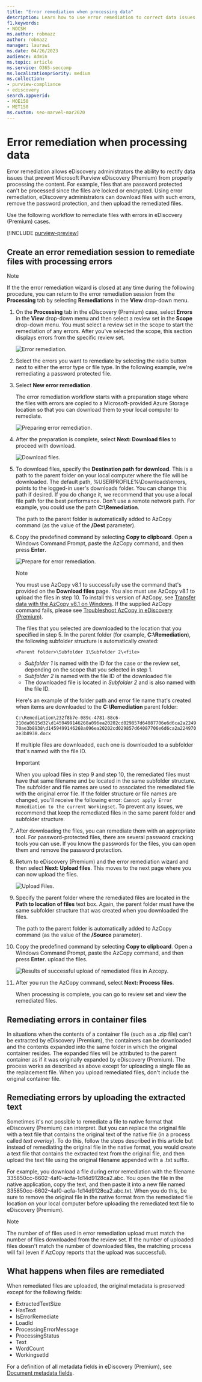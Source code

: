```yaml
---
title: "Error remediation when processing data"
description: Learn how to use error remediation to correct data issues in eDiscovery (Premium) that might prevent proper processing of content.
f1.keywords:
- NOCSH
ms.author: robmazz
author: robmazz
manager: laurawi
ms.date: 04/26/2023
audience: Admin
ms.topic: article
ms.service: O365-seccomp
ms.localizationpriority: medium
ms.collection:
- purview-compliance
- ediscovery
search.appverid:
- MOE150
- MET150
ms.custom: seo-marvel-mar2020
---
```


# Error remediation when processing data

Error remediation allows eDiscovery administrators the ability to rectify data issues that prevent Microsoft Purview eDiscovery (Premium) from properly processing the content. For example, files that are password protected can't be processed since the files are locked or encrypted. Using error remediation, eDiscovery administrators can download files with such errors, remove the password protection, and then upload the remediated files.

Use the following workflow to remediate files with errors in eDiscovery (Premium) cases.

[!INCLUDE [purview-preview](../includes/purview-preview.md)]

## Create an error remediation session to remediate files with processing errors

> [!NOTE]
> If the the error remediation wizard is closed at any time during the following procedure, you can return to the error remediation session from the **Processing** tab by selecting **Remediations** in the **View** drop-down menu.

1. On the **Processing** tab in the eDiscovery (Premium) case, select **Errors** in the **View** drop-down menu and then select a review set in the **Scope** drop-down menu. You must select a review set in the scope to start the remediation of any errors. After you've selected the scope, this section displays errors from the specific review set.

   ![Error remediation.](../media/ediscovery-new-error-remediation.png)

2. Select the errors you want to remediate by selecting the radio button next to either the error type or file type.  In the following example, we're remediating a password protected file.
3. Select **New error remediation**.

    The error remediation workflow starts with a preparation stage where the files with errors are copied to a Microsoft-provided Azure Storage location so that you can download them to your local computer to remediate.

    ![Preparing error remediation.](../media/ediscovery-new-error-remediation-step-1.png)

4. After the preparation is complete, select **Next: Download files** to proceed with download.

    ![Download files.](../media/ediscovery-new-error-remediation-step-2.png)

5. To download files, specify the **Destination path for download**. This is a path to the parent folder on your local computer where the file will be downloaded.  The default path, %USERPROFILE%\Downloads\errors, points to the logged-in user's downloads folder. You can change this path if desired. If you do change it, we recommend that you use a local file path for the best performance. Don't use a remote network path. For example, you could use the path **C:\Remediation**.

   The path to the parent folder is automatically added to AzCopy command (as the value of the **/Dest** parameter).

6. Copy the predefined command by selecting **Copy to clipboard**. Open a Windows Command Prompt, paste the AzCopy command, and then press **Enter**.

    ![Prepare for error remediation.](../media/f364ab4d-31c5-4375-b69f-650f694a2f69.png)

    > [!NOTE]
    > You must use AzCopy v8.1 to successfully use the command that's provided on the **Download files** page. You also must use AzCopy v8.1 to upload the files in step 10. To install this version of AzCopy, see [Transfer data with the AzCopy v8.1 on Windows](/previous-versions/azure/storage/storage-use-azcopy). If the supplied AzCopy command fails, please see [Troubleshoot AzCopy in eDiscovery (Premium)](ediscovery-troubleshooting-azcopy.md).

    The files that you selected are downloaded to the location that you specified in step 5. In the parent folder (for example, **C:\Remediation**), the following subfolder structure is automatically created:

    `<Parent folder>\Subfolder 1\Subfolder 2\<file>`

    - *Subfolder 1* is named with the ID for the case or the review set, depending on the scope that you selected in step 1.
    - *Subfolder 2* is named with the file ID of the downloaded file
    - The downloaded file is located in *Subfolder 2* and is also named with the file ID.

    Here's an example of the folder path and error file name that's created when items are downloaded to the **C:\Remediation** parent folder:

    `C:\Remediation\232f8b7e-089c-4781-88c6-210da0615d32\d1459499146268a096ea20202cd029857d64087706e6d6ca2a224970ae3b8938\d1459499146268a096ea20202cd029857d64087706e6d6ca2a224970ae3b8938.docx`

    If multiple files are downloaded, each one is downloaded to a subfolder that's named with the file ID.

    > [!IMPORTANT]
    > When you upload files in step 9 and step 10, the remediated files must have that same filename and be located in the same subfolder structure. The subfolder and file names are used to associated the remediated file with the original error file. If the folder structure or file names are changed, you'll receive the following error: `Cannot apply Error Remediation to the current Workingset`. To prevent any issues, we recommend that keep the remediated files in the same parent folder and subfolder structure.

7. After downloading the files, you can remediate them with an appropriate tool. For password-protected files, there are several password cracking tools you can use. If you know the passwords for the files, you can open them and remove the password protection.
8. Return to eDiscovery (Premium) and the error remediation wizard and then select **Next: Upload files**.  This moves to the next page where you can now upload the files.

    ![Upload Files.](../media/ediscovery-new-error-remediation-step-3.png)

9. Specify the parent folder where the remediated files are located in the **Path to location of files** text box. Again, the parent folder must have the same subfolder structure that was created when you downloaded the files.

    The path to the parent folder is automatically added to AzCopy command (as the value of the **/Source** parameter).

10. Copy the predefined command by selecting **Copy to clipboard**. Open a Windows Command Prompt, paste the AzCopy command, and then press **Enter**. upload the files.

    ![Results of successful upload of remediated files in Azcopy.](../media/ff2ff691-629f-4065-9b37-5333f937daf6.png)

11. After you run the AzCopy command, select **Next: Process files**.

    When processing is complete, you can go to review set and view the remediated files.

## Remediating errors in container files

In situations when the contents of a container file (such as a .zip file) can't be extracted by eDiscovery (Premium), the containers can be downloaded and the contents expanded into the same folder in which the original container resides. The expanded files will be attributed to the parent container as if it was originally expanded by eDiscovery (Premium). The process works as described as above except for uploading a single file as the replacement file.  When you upload remediated files, don't include the original container file.

## Remediating errors by uploading the extracted text

Sometimes it's not possible to remediate a file to native format that eDiscovery (Premium) can interpret. But you can replace the original file with a text file that contains the original text of the native file (in a process called *text overlay*). To do this, follow the steps described in this article but instead of remediating the original file in the native format, you would create a text file that contains the extracted text from the original file, and then upload the text file using the original filename appended with a .txt suffix.

For example, you download a file during error remediation with the filename 335850cc-6602-4af0-acfa-1d14d9128ca2.abc. You open the file in the native application, copy the text, and then paste it into a new file named 335850cc-6602-4af0-acfa-1d14d9128ca2.abc.txt. When you do this, be sure to remove the original file in the native format from the remediated file location on your local computer before uploading the remediated text file to eDiscovery (Premium).

> [!NOTE]
> The number of of files used in error remediation upload must match the number of files downloaded from the review set. If the number of uploaded files doesn't match the number of downloaded files, the matching process will fail (even if AzCopy reports that the upload was successful).

## What happens when files are remediated

When remediated files are uploaded, the original metadata is preserved except for the following fields:

- ExtractedTextSize
- HasText
- IsErrorRemediate
- LoadId
- ProcessingErrorMessage
- ProcessingStatus
- Text
- WordCount
- WorkingsetId

For a definition of all metadata fields in eDiscovery (Premium), see [Document metadata fields](ediscovery-document-metadata-fields.md).
